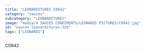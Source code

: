```yaml
---
title: "LEONARDITURES C0942"
category: "sauces"
subcategory: "LEONARDITURES"
image: "media/4 SAUCES CONDIMENTS/LEONARDI PICTURES/C0942.jpg"
id: "sauces-leonarditures-329"
tags: ["LEONARDI"]
---
```


C0942
